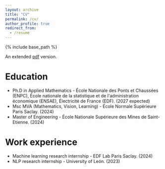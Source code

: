 ```yaml
---
layout: archive
title: "CV"
permalink: /cv/
author_profile: true
redirect_from:
  - /resume
---
```


{% include base_path %}

An extended [pdf](https://aschoonaert.github.io/files/cv_en.pdf) version.

Education
======
* Ph.D in Applied Mathematics - École Nationale des Ponts et Chaussées (ENPC), École nationale de la statistique et de l'administration économique (ENSAE), Électricité de France (EDF). (2027 expected)
* Msc MVA (Mathematics, Vision, Learning) - École Normale Supérieure Paris Saclay. (2024)
* Master of Engineering - École Nationale Supérieure des Mines de Saint-Etienne. (2024)
  
Work experience
======
* Machine learning research internship - EDF Lab Paris Saclay. (2024)
* NLP research internship - University of León. (2023)
  
